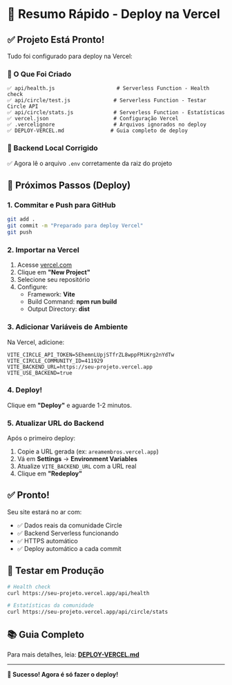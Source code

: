 # 🚀 Resumo Rápido - Deploy na Vercel

## ✅ Projeto Está Pronto!

Tudo foi configurado para deploy na Vercel:

### 📁 O Que Foi Criado

```
✅ api/health.js                    # Serverless Function - Health check
✅ api/circle/test.js              # Serverless Function - Testar Circle API
✅ api/circle/stats.js             # Serverless Function - Estatísticas
✅ vercel.json                     # Configuração Vercel
✅ .vercelignore                   # Arquivos ignorados no deploy
✅ DEPLOY-VERCEL.md               # Guia completo de deploy
```

### 🔧 Backend Local Corrigido

✅ Agora lê o arquivo `.env` corretamente da raiz do projeto

## 🎯 Próximos Passos (Deploy)

### **1. Commitar e Push para GitHub**

```bash
git add .
git commit -m "Preparado para deploy Vercel"
git push
```

### **2. Importar na Vercel**

1. Acesse [vercel.com](https://vercel.com)
2. Clique em **"New Project"**
3. Selecione seu repositório
4. Configure:
   - Framework: **Vite**
   - Build Command: **npm run build**
   - Output Directory: **dist**

### **3. Adicionar Variáveis de Ambiente**

Na Vercel, adicione:

```
VITE_CIRCLE_API_TOKEN=5EhemnLUpjSTfrZL8wppFMiKrg2nYdTw
VITE_CIRCLE_COMMUNITY_ID=411929
VITE_BACKEND_URL=https://seu-projeto.vercel.app
VITE_USE_BACKEND=true
```

### **4. Deploy!**

Clique em **"Deploy"** e aguarde 1-2 minutos.

### **5. Atualizar URL do Backend**

Após o primeiro deploy:
1. Copie a URL gerada (ex: `areamembros.vercel.app`)
2. Vá em **Settings** → **Environment Variables**
3. Atualize `VITE_BACKEND_URL` com a URL real
4. Clique em **"Redeploy"**

## ✅ Pronto!

Seu site estará no ar com:
- ✅ Dados reais da comunidade Circle
- ✅ Backend Serverless funcionando
- ✅ HTTPS automático
- ✅ Deploy automático a cada commit

## 🧪 Testar em Produção

```bash
# Health check
curl https://seu-projeto.vercel.app/api/health

# Estatísticas da comunidade
curl https://seu-projeto.vercel.app/api/circle/stats
```

## 📚 Guia Completo

Para mais detalhes, leia: **[DEPLOY-VERCEL.md](./DEPLOY-VERCEL.md)**

---

**🎉 Sucesso! Agora é só fazer o deploy!**


